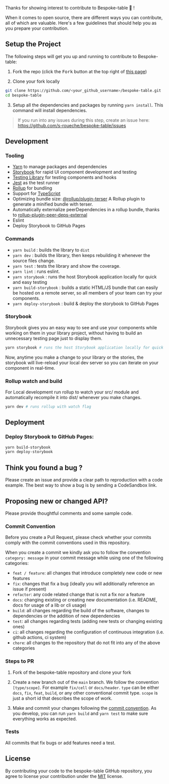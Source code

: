 Thanks for showing interest to contribute to Bespoke-table 🤘 !

When it comes to open source, there are different ways you can contribute, all of which are valuable. Here's a few
guidelines that should help you as you prepare your contribution.

## Setup the Project

The following steps will get you up and running to contribute to Bespoke-table:

1. Fork the repo (click the <kbd>Fork</kbd> button at the top right of
   [this page](https://github.com/s-roueche/bespoke-table))

2. Clone your fork locally

```sh
git clone https://github.com/<your_github_username>/bespoke-table.git
cd bespoke-table
```

3. Setup all the dependencies and packages by running `yarn install`. This
   command will install dependencies.

> If you run into any issues during this step,
> create an issue here: https://github.com/s-roueche/bespoke-table/issues

## Development

### Tooling

- [Yarn](https://yarnpkg.com/) to manage packages and dependencies
- [Storybook](https://storybook.js.org/) for rapid UI component development and
  testing
- [Testing Library](https://testing-library.com/) for testing components and
  hooks
- [Jest](https://jestjs.io/) as the test runner
- [Rollup](https://rollupjs.org/) for bundling
- Support for [TypeScript](https://www.typescriptlang.org/)
- Optimizing bundle size: [@rollup/plugin-terser](https://www.npmjs.com/package/@rollup/plugin-terser) A Rollup plugin
  to generate a minified bundle with terser.
- Automatically externalize peerDependencies in a rollup bundle, thanks
  to [rollup-plugin-peer-deps-external](https://www.npmjs.com/package/rollup-plugin-peer-deps-external)
- Eslint
- Deploy Storybook to GitHub Pages

### Commands

- `yarn build` : builds the library to `dist`
- `yarn dev`  : builds the library, then keeps rebuilding it whenever the source files change.
- `yarn test` : tests the library and show the coverage.
- `yarn lint` : runs eslint.
- `yarn storybook` : runs the host Storybook application locally for quick and easy testing
- `yarn build-storybook` : builds a static HTML/JS bundle that can easily be hosted on a remote server, so all members
  of your team can try your components.
- `yarn deploy-storybook` : build & deploy the storybook to GitHub Pages

### Storybook

Storybook gives you an easy way to see and use your components while working on them in your library project,
without having to build an unnecessary testing page just to display them.

```bash
yarn storybook # runs the host Storybook application locally for quick and easy testing
```

Now, anytime you make a change to your library or the stories, the storybook will live-reload your local dev server so
you can iterate on your component in real-time.

### Rollup watch and build

For Local development run rollup to watch your src/ module and automatically recompile it into dist/ whenever you
make changes.

```bash
yarn dev # runs rollup with watch flag
```

## Deployment

### Deploy Storybook to GitHub Pages:

```bash
yarn build-storybook 
yarn deploy-storybook
```

## Think you found a bug ?

Please create an issue and provide a clear path to reproduction with a code example. The best way to show a bug is by
sending a CodeSandbox link.

## Proposing new or changed API?

Please provide thoughtful comments and some sample code.

### Commit Convention

Before you create a Pull Request, please check whether your commits comply with the commit conventions used in this
repository.

When you create a commit we kindly ask you to follow the convention
`category: message` in your commit message while using one of the following categories:

- `feat / feature`: all changes that introduce completely new code or new features
- `fix`: changes that fix a bug (ideally you will additionally reference an issue if present)
- `refactor`: any code related change that is not a fix nor a feature
- `docs`: changing existing or creating new documentation (i.e. README, docs for usage of a lib or cli usage)
- `build`: all changes regarding the build of the software, changes to dependencies or the addition of new dependencies
- `test`: all changes regarding tests (adding new tests or changing existing ones)
- `ci`: all changes regarding the configuration of continuous integration (i.e. github actions, ci system)
- `chore`: all changes to the repository that do not fit into any of the above categories

### Steps to PR

1. Fork of the bespoke-table repository and clone your fork

2. Create a new branch out of the `main` branch. We follow the convention `[type/scope]`. For example `fix/cell`
   or `docs/header`. `type` can be either `docs`, `fix`, `feat`, `build`, or any other conventional commit type. `scope`
   is just a short id that describes the scope of work.

3. Make and commit your changes following the
   [commit convention](https://github.com/s-roueche/bespoke-table/blob/main/CONTRIBUTING.md#commit-convention).
   As you develop, you can run `yarn build` and `yarn test` to make sure everything works as expected.

### Tests

All commits that fix bugs or add features need a test.

## License

By contributing your code to the bespoke-table GitHub repository, you agree to
license your contribution under the [MIT](LICENSE.txt) license.